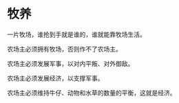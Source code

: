# 牧养

一片牧场，谁抢到手就是谁的，谁就能靠牧场生活。

农场主必须拥有牧场，否则作不了农场主。

农场主必须发展军事，以对内平叛、对外御敌。

农场主必须发展经济，以支撑军事。

农场主必须维持牛仔、动物和水草的数量的平衡，这就是经济。
